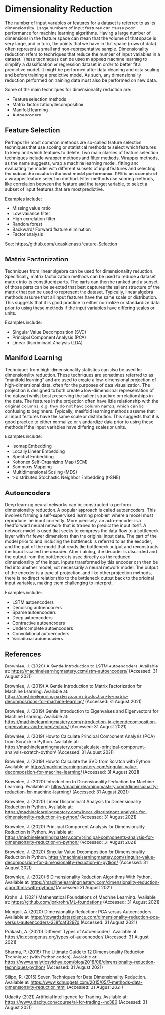 # Dimensionality Reduction
The number of input variables or features for a dataset is referred to as its dimensionality. Large numbers of input features can cause poor performance for machine learning algorithms. Having a large number of dimensions in the feature space can mean that the volume of that space is very large, and in turn, the points that we have in that space (rows of data) often represent a small and non-representative sample. Dimensionality reduction refers to techniques that reduce the number of input variables in a dataset. These techniques can be used in applied machine learning to simplify a classification or regression dataset in order to better fit a predictive model. It might be performed after data cleaning and data scaling and before training a predictive model. As such, any dimensionality reduction performed on training data must also be performed on new data.

Some of the main techniques for dimensionality reduction are:

- Feature selection methods
- Matrix factorization/decomposition
- Manifold learning
- Autoencoders

## Feature Selection 
Perhaps the most common methods are so-called feature selection techniques that use scoring or statistical methods to select which features to keep and which features to delete. Two main classes of feature selection techniques include wrapper methods and filter methods. Wrapper methods, as the name suggests, wrap a machine learning model, fitting and evaluating the model with different subsets of input features and selecting the subset the results in the best model performance. RFE is an example of a wrapper feature selection method. Filter methods use scoring methods, like correlation between the feature and the target variable, to select a subset of input features that are most predictive. 

Examples include:

- Missing value ratio
- Low variance filter
- High correlation filter
- Random forest
- Backward/ Forward feature elimination 
- Factor analysis

See: https://github.com/lucaskienast/Feature-Selection

## Matrix Factorization
Techniques from linear algebra can be used for dimensionality reduction. Specifically, matrix factorization methods can be used to reduce a dataset matrix into its constituent parts. The parts can then be ranked and a subset of those parts can be selected that best captures the salient structure of the matrix that can be used to represent the dataset. Typically, linear algebra methods assume that all input features have the same scale or distribution. This suggests that it is good practice to either normalize or standardize data prior to using these methods if the input variables have differing scales or units. 

Examples include:

- Singular Value Decomposition (SVD)
- Principal Component Analysis (PCA)
- Linear Discriminant Analysis (LDA)

## Manifold Learning
Techniques from high-dimensionality statistics can also be used for dimensionality reduction. These techniques are sometimes referred to as “manifold learning” and are used to create a low-dimensional projection of high-dimensional data, often for the purposes of data visualization. The projection is designed to both create a low-dimensional representation of the dataset whilst best preserving the salient structure or relationships in the data. The features in the projection often have little relationship with the original columns, e.g. they do not have column names, which can be confusing to beginners. Typically, manifold learning methods assume that all input features have the same scale or distribution. This suggests that it is good practice to either normalize or standardize data prior to using these methods if the input variables have differing scales or units. 

Examples include:

- Isomap Embedding
- Locally Linear Embedding
- Spectral Embedding
- Kohonen Self-Organizing Map (SOM)
- Sammons Mapping
- Multidimensional Scaling (MDS)
- t-distributed Stochastic Neighbor Embedding (t-SNE)

## Autoencoders
Deep learning neural networks can be constructed to perform dimensionality reduction. A popular approach is called autoencoders. This involves framing a self-supervised learning problem where a model must reproduce the input correctly. More precisely, an auto-encoder is a feedforward neural network that is trained to predict the input itself. A network model is used that seeks to compress the data flow to a bottleneck layer with far fewer dimensions than the original input data. The part of the model prior to and including the bottleneck is referred to as the encoder, and the part of the model that reads the bottleneck output and reconstructs the input is called the decoder. After training, the decoder is discarded and the output from the bottleneck is used directly as the reduced dimensionality of the input. Inputs transformed by this encoder can then be fed into another model, not necessarily a neural network model. The output of the encoder is a type of projection, and like other projection methods, there is no direct relationship to the bottleneck output back to the original input variables, making them challenging to interpret. 

Examples include:

- LSTM autoencoders
- Denoising autoencoders
- Sparse autoencoders
- Deep autoencoders
- Contractive autoencoders
- Undercomplete autoencoders
- Convolutional autoencoders
- Variational autoencoders

## References

Brownlee, J. (2020) A Gentle Introduction to LSTM Autoencoders. Available at: https://machinelearningmastery.com/lstm-autoencoders/ (Accessed: 31 August 2021)

Brownlee, J. (2019) A Gentle Introduction to Matrix Factorization for Machine Learning. Available at: https://machinelearningmastery.com/introduction-to-matrix-decompositions-for-machine-learning/ (Accessed: 31 August 2021)

Brownlee, J. (2019) Gentle Introduction to Eigenvalues and Eigenvectors for Machine Learning. Available at: https://machinelearningmastery.com/introduction-to-eigendecomposition-eigenvalues-and-eigenvectors/ (Accessed: 31 August 2021)

Brownlee, J. (2019) How to Calculate Principal Component Analysis (PCA) from Scratch in Python. Available at: https://machinelearningmastery.com/calculate-principal-component-analysis-scratch-python/ (Accessed: 31 August 2021)

Brownlee, J. (2019) How to Calculate the SVD from Scratch with Python. Available at: https://machinelearningmastery.com/singular-value-decomposition-for-machine-learning/ (Accessed: 31 August 2021)

Brownlee, J. (2020) Introduction to Dimensionality Reduction for Machine Learning. Available at: https://machinelearningmastery.com/dimensionality-reduction-for-machine-learning/ (Accessed: 31 August 2021)

Brownlee, J. (2020) Linear Discriminant Analysis for Dimensionality Reduction in Python. Available at: https://machinelearningmastery.com/linear-discriminant-analysis-for-dimensionality-reduction-in-python/ (Accessed: 31 August 2021)

Brownlee, J. (2020) Principal Component Analysis for Dimensionality Reduction in Python. Available at: https://machinelearningmastery.com/principal-components-analysis-for-dimensionality-reduction-in-python/ (Accessed: 31 August 2021)

Brownlee, J. (2020) Singular Value Decomposition for Dimensionality Reduction in Python. https://machinelearningmastery.com/singular-value-decomposition-for-dimensionality-reduction-in-python/ (Accessed: 31 August 2021)

Brownlee, J. (2020) 6 Dimensionality Reduction Algorithms With Python. Available at: https://machinelearningmastery.com/dimensionality-reduction-algorithms-with-python/ (Accessed: 31 August 2021)

Krohn, J. (2021) Mathematical Foundations of Machine Learning. Available at: https://github.com/jonkrohn/ML-foundations (Accessed: 31 August 2021)

Mungoli, A. (2020) Dimensionality Reduction: PCA versus Autoencoders. Available at: https://towardsdatascience.com/dimensionality-reduction-pca-versus-autoencoders-338fcaf3297d (Accessed: 31 August 2021)

Prakash, A. (2020) Different Types of Autoencoders. Available at: https://iq.opengenus.org/types-of-autoencoder/ (Accessed: 31 August 2021)

Sharma, P. (2018) The Ultimate Guide to 12 Dimensionality Reduction Techniques (with Python codes). Available at: https://www.analyticsvidhya.com/blog/2018/08/dimensionality-reduction-techniques-python/ (Accessed: 31 August 2021)

Silipo, R. (2015) Seven Techniques for Data Dimensionality Reduction. Available at: https://www.kdnuggets.com/2015/05/7-methods-data-dimensionality-reduction.html (Accessed: 31 August 2021)

Udacity (2021) Artificial Intelligence for Trading. Available at: https://www.udacity.com/course/ai-for-trading--nd880 (Accessed: 31 August 2021)
